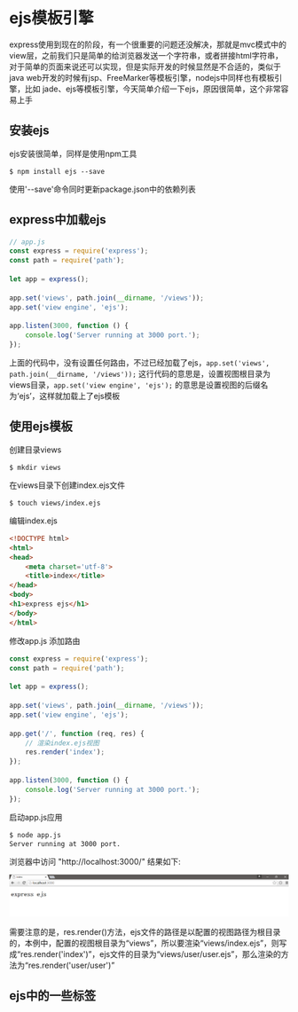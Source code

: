 # ejs模板引擎
express使用到现在的阶段，有一个很重要的问题还没解决，那就是mvc模式中的view层，之前我们只是简单的给浏览器发送一个字符串，或者拼接html字符串，对于简单的页面来说还可以实现，但是实际开发的时候显然是不合适的，类似于java web开发的时候有jsp、FreeMarker等模板引擎，nodejs中同样也有模板引擎，比如 jade、ejs等模板引擎，今天简单介绍一下ejs，原因很简单，这个非常容易上手

## 安装ejs
ejs安装很简单，同样是使用npm工具
```
$ npm install ejs --save
```
使用'--save'命令同时更新package.json中的依赖列表

## express中加载ejs
```javascript
// app.js
const express = require('express');
const path = require('path');

let app = express();

app.set('views', path.join(__dirname, '/views'));
app.set('view engine', 'ejs');

app.listen(3000, function () {
	console.log('Server running at 3000 port.');
});
```

上面的代码中，没有设置任何路由，不过已经加载了ejs，```app.set('views', path.join(__dirname, '/views'));``` 这行代码的意思是，设置视图根目录为views目录，```app.set('view engine', 'ejs');``` 的意思是设置视图的后缀名为‘ejs’，这样就加载上了ejs模板

## 使用ejs模板

创建目录views
```
$ mkdir views
```

在views目录下创建index.ejs文件
```
$ touch views/index.ejs
```

编辑index.ejs
```html
<!DOCTYPE html>
<html>
<head>
	<meta charset='utf-8'>
	<title>index</title>
</head>
<body>
<h1>express ejs</h1>
</body>
</html>
```

修改app.js 添加路由
```javascript
const express = require('express');
const path = require('path');

let app = express();

app.set('views', path.join(__dirname, '/views'));
app.set('view engine', 'ejs');

app.get('/', function (req, res) {
	// 渲染index.ejs视图
	res.render('index');
});

app.listen(3000, function () {
	console.log('Server running at 3000 port.');
});
```

启动app.js应用
```
$ node app.js
Server running at 3000 port.
```

浏览器中访问 "http://localhost:3000/" 结果如下:

![](./img/015.png)

需要注意的是，res.render()方法，ejs文件的路径是以配置的视图路径为根目录的，本例中，配置的视图根目录为“views”，所以要渲染“views/index.ejs”，则写成“res.render('index')”，ejs文件的目录为“views/user/user.ejs”，那么渲染的方法为“res.render('user/user')”

## ejs中的一些标签
